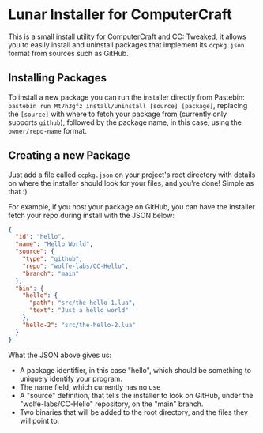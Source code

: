 # Lunar Installer for ComputerCraft

This is a small install utility for ComputerCraft and CC: Tweaked, it allows you to easily install and uninstall packages that implement its `ccpkg.json` format from sources such as GitHub.

## Installing Packages

To install a new package you can run the installer directly from Pastebin: `pastebin run Mt7h3gfz install/uninstall [source] [package]`, replacing the `[source]` with where to fetch your package from (currently only supports `github`), followed by the package name, in this case, using the `owner/repo-name` format.

## Creating a new Package

Just add a file called `ccpkg.json` on your project's root directory with details on where the installer should look for your files, and you're done! Simple as that :)

For example, if you host your package on GitHub, you can have the installer fetch your repo during install with the JSON below:

```json
{
  "id": "hello",
  "name": "Hello World",
  "source": {
    "type": "github",
    "repo": "wolfe-labs/CC-Hello",
    "branch": "main"
  },
  "bin": {
    "hello": {
      "path": "src/the-hello-1.lua",
      "text": "Just a hello world"
    },
    "hello-2": "src/the-hello-2.lua"
  }
}
```

What the JSON above gives us:

- A package identifier, in this case "hello", which should be something to uniquely identify your program.
- The name field, which currently has no use
- A "source" definition, that tells the installer to look on GitHub, under the "wolfe-labs/CC-Hello" repository, on the "main" branch.
- Two binaries that will be added to the root directory, and the files they will point to.